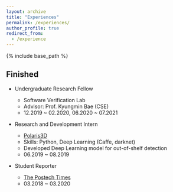 ```yaml
---
layout: archive
title: "Experiences"
permalink: /experiences/
author_profile: true
redirect_from:
  - /experience
---
```


{% include base_path %}

<!-- Ongoing
------- -->

Finished
--------
- Undergraduate Research Fellow
  - Software Verification Lab
  - Advisor: Prof. Kyungmin Bae (CSE)
  - 12.2019 ~ 02.2020, 06.2020 ~ 07.2021

- Research and Development Intern
  - [Polaris3D](http://polaris3d.co)
  - Skills: Python, Deep Learning (Caffe, darknet)
  - Developed Deep Learning model for out-of-shelf detection
  - 06.2019 ~ 08.2019

- Student Reporter
  - [The Postech Times](http://times.postech.ac.kr/index_eng.html)
  - 03.2018 ~ 03.2020